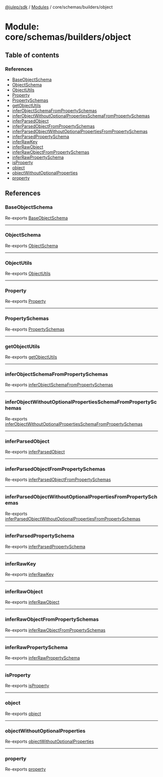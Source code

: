 [@julep/sdk](../README.md) / [Modules](../modules.md) / core/schemas/builders/object

# Module: core/schemas/builders/object

## Table of contents

### References

- [BaseObjectSchema](core_schemas_builders_object.md#baseobjectschema)
- [ObjectSchema](core_schemas_builders_object.md#objectschema)
- [ObjectUtils](core_schemas_builders_object.md#objectutils)
- [Property](core_schemas_builders_object.md#property)
- [PropertySchemas](core_schemas_builders_object.md#propertyschemas)
- [getObjectUtils](core_schemas_builders_object.md#getobjectutils)
- [inferObjectSchemaFromPropertySchemas](core_schemas_builders_object.md#inferobjectschemafrompropertyschemas)
- [inferObjectWithoutOptionalPropertiesSchemaFromPropertySchemas](core_schemas_builders_object.md#inferobjectwithoutoptionalpropertiesschemafrompropertyschemas)
- [inferParsedObject](core_schemas_builders_object.md#inferparsedobject)
- [inferParsedObjectFromPropertySchemas](core_schemas_builders_object.md#inferparsedobjectfrompropertyschemas)
- [inferParsedObjectWithoutOptionalPropertiesFromPropertySchemas](core_schemas_builders_object.md#inferparsedobjectwithoutoptionalpropertiesfrompropertyschemas)
- [inferParsedPropertySchema](core_schemas_builders_object.md#inferparsedpropertyschema)
- [inferRawKey](core_schemas_builders_object.md#inferrawkey)
- [inferRawObject](core_schemas_builders_object.md#inferrawobject)
- [inferRawObjectFromPropertySchemas](core_schemas_builders_object.md#inferrawobjectfrompropertyschemas)
- [inferRawPropertySchema](core_schemas_builders_object.md#inferrawpropertyschema)
- [isProperty](core_schemas_builders_object.md#isproperty)
- [object](core_schemas_builders_object.md#object)
- [objectWithoutOptionalProperties](core_schemas_builders_object.md#objectwithoutoptionalproperties)
- [property](core_schemas_builders_object.md#property-1)

## References

### BaseObjectSchema

Re-exports [BaseObjectSchema](../interfaces/core_schemas_builders_object_types.BaseObjectSchema.md)

___

### ObjectSchema

Re-exports [ObjectSchema](core_schemas_builders_object_types.md#objectschema)

___

### ObjectUtils

Re-exports [ObjectUtils](../interfaces/core_schemas_builders_object_types.ObjectUtils.md)

___

### Property

Re-exports [Property](../interfaces/core_schemas_builders_object_property.Property.md)

___

### PropertySchemas

Re-exports [PropertySchemas](core_schemas_builders_object_types.md#propertyschemas)

___

### getObjectUtils

Re-exports [getObjectUtils](core_schemas_builders_object_object.md#getobjectutils)

___

### inferObjectSchemaFromPropertySchemas

Re-exports [inferObjectSchemaFromPropertySchemas](core_schemas_builders_object_types.md#inferobjectschemafrompropertyschemas)

___

### inferObjectWithoutOptionalPropertiesSchemaFromPropertySchemas

Re-exports [inferObjectWithoutOptionalPropertiesSchemaFromPropertySchemas](core_schemas_builders_object_objectWithoutOptionalProperties.md#inferobjectwithoutoptionalpropertiesschemafrompropertyschemas)

___

### inferParsedObject

Re-exports [inferParsedObject](core_schemas_builders_object_types.md#inferparsedobject)

___

### inferParsedObjectFromPropertySchemas

Re-exports [inferParsedObjectFromPropertySchemas](core_schemas_builders_object_types.md#inferparsedobjectfrompropertyschemas)

___

### inferParsedObjectWithoutOptionalPropertiesFromPropertySchemas

Re-exports [inferParsedObjectWithoutOptionalPropertiesFromPropertySchemas](core_schemas_builders_object_objectWithoutOptionalProperties.md#inferparsedobjectwithoutoptionalpropertiesfrompropertyschemas)

___

### inferParsedPropertySchema

Re-exports [inferParsedPropertySchema](core_schemas_builders_object_types.md#inferparsedpropertyschema)

___

### inferRawKey

Re-exports [inferRawKey](core_schemas_builders_object_types.md#inferrawkey)

___

### inferRawObject

Re-exports [inferRawObject](core_schemas_builders_object_types.md#inferrawobject)

___

### inferRawObjectFromPropertySchemas

Re-exports [inferRawObjectFromPropertySchemas](core_schemas_builders_object_types.md#inferrawobjectfrompropertyschemas)

___

### inferRawPropertySchema

Re-exports [inferRawPropertySchema](core_schemas_builders_object_types.md#inferrawpropertyschema)

___

### isProperty

Re-exports [isProperty](core_schemas_builders_object_property.md#isproperty)

___

### object

Re-exports [object](core_schemas_builders_object_object.md#object)

___

### objectWithoutOptionalProperties

Re-exports [objectWithoutOptionalProperties](core_schemas_builders_object_objectWithoutOptionalProperties.md#objectwithoutoptionalproperties)

___

### property

Re-exports [property](core_schemas_builders_object_property.md#property)
